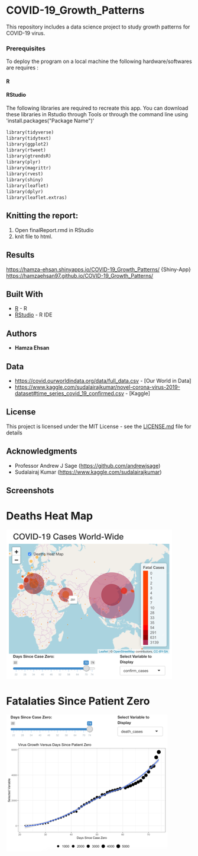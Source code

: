 # COVID-19_Growth_Patterns

This repository includes a data science project to study growth patterns for COVID-19 virus.


### Prerequisites

To deploy the program on a local machine the following hardware/softwares are requires :

#### R
#### RStudio


The following libraries are required to recreate this app. You can download these libraries in Rstudio through Tools or through the command line using 'install.packages("Package Name")'

```
library(tidyverse) 
library(tidytext)
library(ggplot2)
library(rtweet)
library(gtrendsR)
library(plyr)
library(magrittr)
library(rvest)
library(shiny)
library(leaflet)
library(dplyr)
library(leaflet.extras)
```


## Knitting the report:

1) Open finalReport.rmd in RStudio
2) knit file to html.

## Results
https://hamza-ehsan.shinyapps.io/COVID-19_Growth_Patterns/ {Shiny-App}
https://hamzaehsan97.github.io/COVID-19_Growth_Patterns/

## Built With

* [R](https://www.r-project.org/) - R
* [RStudio](https://rstudio.com/) - R IDE



## Authors

* **Hamza Ehsan** 


## Data
* https://covid.ourworldindata.org/data/full_data.csv - [Our World in Data]
* https://www.kaggle.com/sudalairajkumar/novel-corona-virus-2019-dataset#time_series_covid_19_confirmed.csv - [Kaggle]

## License

This project is licensed under the MIT License - see the [LICENSE.md](LICENSE.md) file for details

## Acknowledgments

* Professor Andrew J Sage (https://github.com/andrewjsage)
* Sudalairaj Kumar (https://www.kaggle.com/sudalairajkumar)

## Screenshots

# Deaths Heat Map
![Death Heatmap Image](/images/Deaths_Heatmap.png?raw=true "Deaths Heat Map")

# Fatalaties Since Patient Zero
![Fatalies Graph Image](/images/latestScreenshot.png?raw=true "Fatalaties Since Patient Zero")

